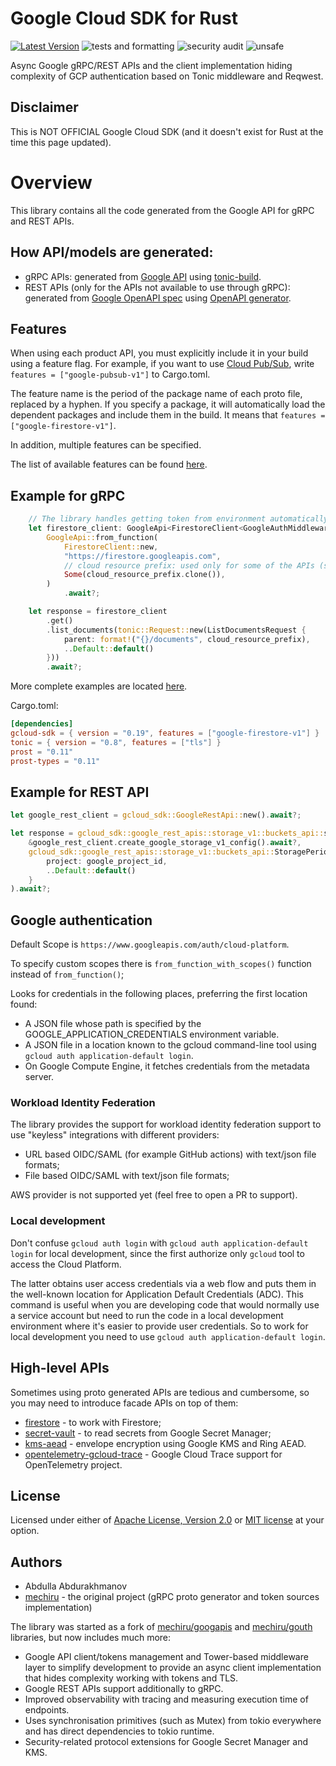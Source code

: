 # Google Cloud SDK for Rust

[![Latest Version](https://img.shields.io/crates/v/gcloud-sdk.svg)](https://crates.io/crates/gcloud-sdk)
![tests and formatting](https://github.com/abdolence/gcloud-sdk-rs/workflows/tests%20&amp;%20formatting/badge.svg)
![security audit](https://github.com/abdolence/gcloud-sdk-rs/workflows/security%20audit/badge.svg)
![unsafe](https://img.shields.io/badge/unsafe-forbidden-success.svg)

Async Google gRPC/REST APIs and the client implementation hiding complexity of GCP authentication based on Tonic middleware and Reqwest.

## Disclaimer
This is NOT OFFICIAL Google Cloud SDK (and it doesn't exist for Rust at the time this page updated).

# Overview
This library contains all the code generated from the Google API for gRPC and REST APIs.

## How API/models are generated:
- gRPC APIs: generated from [Google API](https://github.com/googleapis/googleapis) using [tonic-build](https://github.com/hyperium/tonic/tree/master/tonic-build).
- REST APIs (only for the APIs not available to use through gRPC): generated from [Google OpenAPI spec](https://github.com/APIs-guru/openapi-directory/tree/main/APIs/googleapis.com) using [OpenAPI generator]( https://openapi-generator.tech).

## Features
When using each product API, you must explicitly include it in your build using a feature flag.
For example, if you want to use [Cloud Pub/Sub](https://cloud.google.com/pubsub), write `features = ["google-pubsub-v1"]` to Cargo.toml.

The feature name is the period of the package name of each proto file, replaced by a hyphen.
If you specify a package, it will automatically load the dependent packages and include them in the build.
It means that `features = ["google-firestore-v1"]`.

In addition, multiple features can be specified.

The list of available features can be found [here](./gcloud-sdk/Cargo.toml#L22-L390).

## Example for gRPC

```rust
    // The library handles getting token from environment automatically
    let firestore_client: GoogleApi<FirestoreClient<GoogleAuthMiddleware>> =
        GoogleApi::from_function(
            FirestoreClient::new,
            "https://firestore.googleapis.com",
            // cloud resource prefix: used only for some of the APIs (such as Firestore)
            Some(cloud_resource_prefix.clone()),
        )
            .await?;

    let response = firestore_client
        .get()
        .list_documents(tonic::Request::new(ListDocumentsRequest {
            parent: format!("{}/documents", cloud_resource_prefix),
            ..Default::default()
        }))
        .await?;
```
More complete examples are located [here](examples).

Cargo.toml:
```toml
[dependencies]
gcloud-sdk = { version = "0.19", features = ["google-firestore-v1"] }
tonic = { version = "0.8", features = ["tls"] }
prost = "0.11"
prost-types = "0.11"
```

## Example for REST API

```rust
let google_rest_client = gcloud_sdk::GoogleRestApi::new().await?;

let response = gcloud_sdk::google_rest_apis::storage_v1::buckets_api::storage_buckets_list(
    &google_rest_client.create_google_storage_v1_config().await?,
    gcloud_sdk::google_rest_apis::storage_v1::buckets_api::StoragePeriodBucketsPeriodListParams {
        project: google_project_id,
        ..Default::default()
    }
).await?;

```

## Google authentication

Default Scope is `https://www.googleapis.com/auth/cloud-platform`.

To specify custom scopes there is `from_function_with_scopes()` function
instead of `from_function()`;

Looks for credentials in the following places, preferring the first location found:
- A JSON file whose path is specified by the GOOGLE_APPLICATION_CREDENTIALS environment variable.
- A JSON file in a location known to the gcloud command-line tool using `gcloud auth application-default login`.
- On Google Compute Engine, it fetches credentials from the metadata server.

### Workload Identity Federation
The library provides the support for workload identity federation support to use "keyless" integrations with different providers:
- URL based OIDC/SAML (for example GitHub actions) with text/json file formats;
- File based OIDC/SAML  with text/json file formats;

AWS provider is not supported yet (feel free to open a PR to support).

### Local development
Don't confuse `gcloud auth login` with `gcloud auth application-default login` for local development,
since the first authorize only `gcloud` tool to access the Cloud Platform.

The latter obtains user access credentials via a web flow and puts them in the well-known location for Application Default Credentials (ADC).
This command is useful when you are developing code that would normally use a service account but need to run the code in a local development environment where it's easier to provide user credentials.
So to work for local development you need to use `gcloud auth application-default login`.

## High-level APIs
Sometimes using proto generated APIs are tedious and cumbersome, so you may need to introduce facade APIs on top of them:
* [firestore](https://github.com/abdolence/firestore-rs) - to work with Firestore;
* [secret-vault](https://github.com/abdolence/secret-vault-rs) - to read secrets from Google Secret Manager;
* [kms-aead](https://github.com/abdolence/kms-aead-rs) - envelope encryption using Google KMS and Ring AEAD.
* [opentelemetry-gcloud-trace](https://github.com/abdolence/opentelemetry-gcloud-trace-rs) - Google Cloud Trace support for OpenTelemetry project.

## License
Licensed under either of [Apache License, Version 2.0](./LICENSE-APACHE)
or [MIT license](./LICENSE-MIT) at your option.

## Authors
- Abdulla Abdurakhmanov
- [mechiru](https://github.com/mechiru) - the original project (gRPC proto generator and token sources implementation)

The library was started as a fork of [mechiru/googapis](https://github.com/mechiru/googapis) and [mechiru/gouth](https://github.com/mechiru/gouth) libraries, but now includes much more:

- Google API client/tokens management and Tower-based middleware layer to simplify development to provide an async client implementation that hides complexity working with tokens and TLS.
- Google REST APIs support additionally to gRPC.
- Improved observability with tracing and measuring execution time of endpoints.
- Uses synchronisation primitives (such as Mutex) from tokio everywhere and has direct dependencies to tokio runtime.
- Security-related protocol extensions for Google Secret Manager and KMS.
